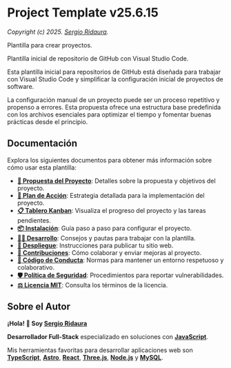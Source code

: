 # Project Template v25.6.15

_Copyright (c) 2025. [Sergio Ridaura](https://github.com/sergio-ridaura)._

Plantilla para crear proyectos.

Plantilla inicial de repositorio de GitHub con Visual Studio Code.

Esta plantilla inicial para repositorios de GitHub está diseñada para trabajar con Visual Studio Code y simplificar la configuración inicial de proyectos de software.

La configuración manual de un proyecto puede ser un proceso repetitivo y propenso a errores. Esta propuesta ofrece una estructura base predefinida con los archivos esenciales para optimizar el tiempo y fomentar buenas prácticas desde el principio.

## Documentación

Explora los siguientes documentos para obtener más información sobre cómo usar esta plantilla:

- **[🌟 Propuesta del Proyecto](PROPOSAL.md)**: Detalles sobre la propuesta y objetivos del proyecto.
- **[🔧 Plan de Acción](ACTION_PLAN.md)**: Estrategia detallada para la implementación del proyecto.
- **[📋 Tablero Kanban](KANBAN.md)**: Visualiza el progreso del proyecto y las tareas pendientes.
- **[📦 Instalación](INSTALL.md)**: Guía paso a paso para configurar el proyecto.
- **[👨‍💻 Desarrollo](DEVELOP.md)**: Consejos y pautas para trabajar con la plantilla.
- **[🚀 Despliegue](DEPLOY.md)**: Instrucciones para publicar tu sitio web.
- **[🤝 Contribuciones](CONTRIBUTING.md)**: Cómo colaborar y enviar mejoras al proyecto.
- **[📜 Código de Conducta](CODE_OF_CONDUCT.md)**: Normas para mantener un entorno respetuoso y colaborativo.
- **[🛡️ Política de Seguridad](SECURITY.md)**: Procedimientos para reportar vulnerabilidades.
- **[⚖️ Licencia MIT](../../LICENSE)**: Consulta los términos de la licencia.

## Sobre el Autor

**¡Hola! 👋 Soy [Sergio Ridaura](https://github.com/sergio-ridaura)**

**Desarrollador Full-Stack** especializado en soluciones con **[JavaScript](https://developer.mozilla.org/docs/Web/JavaScript)**.

Mis herramientas favoritas para desarrollar aplicaciones web son **[TypeScript](https://www.typescriptlang.org/)**, **[Astro](https://astro.build/)**, **[React](https://react.dev/)**, **[Three.js](https://threejs.org/)**, **[Node.js](https://nodejs.org/)** y **[MySQL](https://www.mysql.com/)**.
